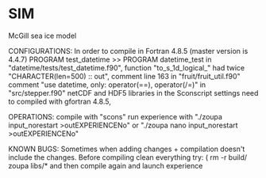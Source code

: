 # SIM
McGill sea ice model

CONFIGURATIONS:
  In order to compile in Fortran 4.8.5 (master version is 4.4.7)
  PROGRAM test_datetime >> PROGRAM datetime_test in "datetime/tests/test_datetime.f90",
  function "to_s_1d_logical_" had twice "CHARACTER(len=500) :: out",  comment line 163 in "fruit/fruit_util.f90"
  comment "use datetime, only: operator(==), operator(/=)" in  "src/stepper.f90"
  netCDF and HDF5 libraries in the Sconscript settings need to compiled with gfortran 4.8.5, 

OPERATIONS:
compile with "scons"
run experience with "./zoupa input_norestart >outEXPERIENCENo" or "./zoupa nano input_norestart >outEXPERIENCENo" 


  
KNOWN BUGS:
Sometimes when adding changes + compilation doesn't include the changes. Before compiling clean everything try: ( rm -r build/ zoupa libs/* and then compile again and launch experience
